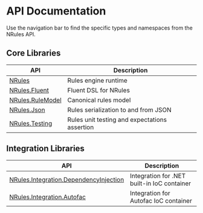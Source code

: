 # API Documentation

Use the navigation bar to find the specific types and namespaces from the NRules API.

## Core Libraries
API | Description
--- | ---
[NRules](xref:NRules) | Rules engine runtime
[NRules.Fluent](xref:NRules.Fluent) | Fluent DSL for NRules
[NRules.RuleModel](xref:NRules.RuleModel) | Canonical rules model
[NRules.Json](xref:NRules.Json) | Rules serialization to and from JSON
[NRules.Testing](xref:NRules.Testing) | Rules unit testing and expectations assertion

## Integration Libraries
API | Description
--- | ---
[NRules.Integration.DependencyInjection](xref:NRules.Integration.DependencyInjection) | Integration for .NET built-in IoC container
[NRules.Integration.Autofac](xref:NRules.Integration.Autofac) | Integration for Autofac IoC container

